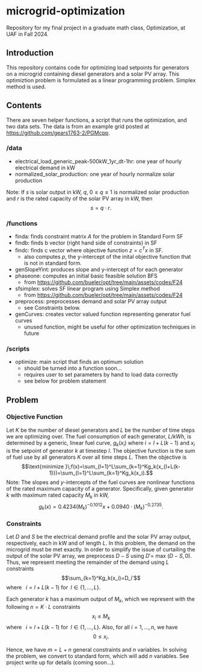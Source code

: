 # microgrid-optimization
Repository for my final project in a graduate math class, Optimization, at UAF in Fall 2024.
## Introduction 
This repository contains code for optimizing load setpoints for generators on a microgrid containing diesel generators and a solar PV array. This optimiztion problem is formulated as a linear programming problem. Simplex method is used. 

## Contents
There are seven helper functions, a script that runs the optimization, and two data sets. The data is from an example grid posted at https://github.com/gears1763-2/PGMcpp.
### /data
- electrical_load_generic_peak-500kW_1yr_dt-1hr: one year of hourly electrical demand in kW
- normalized_solar_production: one year of hourly normalize solar production

Note: If $s$ is solar output in kW, $q$, $0\le q\le 1$ is normalized solar production and $r$ is the rated capacity of the solar PV array in kW, then $$s = q\cdot r.$$
### /functions
- finda: finds constraint matrix $A$ for the problem in Standard Form SF
- findb: finds b vector (right hand side of constraints) in SF
- findc: finds c vector where objective function $z= c^Tx$ in SF. 
    - also computes $p$, the y-intercept of the inital objective function that is not in standard form.
- genSlopeYint: produces slope and y-intercept of for each generator
- phaseone: computes an initial basic feasible solution BFS 
    - from https://github.com/bueler/opt/tree/main/assets/codes/F24
- sfsimplex: solves SF linear program using Simplex method 
    - from https://github.com/bueler/opt/tree/main/assets/codes/F24
- preprocess: preprocesses demand and solar PV array output
    - see Constraints below. 
- genCurves: creates vector valued function representing generator fuel curves
    - unused function, might be useful for other optimization techniques in future
### /scripts
- optimize: main script that finds an optimum solution  
    - should be turned into a function soon... 
    - requires user to set parameters by hand to load data correctly
    - see below for problem statement
## Problem 
### Objective Function 
Let $K$ be the number of diesel generators and $L$ be the number of time steps we are optimizing over. The fuel consumption of each generator, $L/kWh$, is determined by a generic, linear fuel curve, $g_k(x_i)$ where $i=l+L(k-1)$ and $x_i$ is the setpoint of generator $k$ at timestep $l$. The objective function is the sum of fuel use by all generators $K$ over all time steps $L$. Then the objective is $$\text{minimize }\;f(x)=\sum_{l=1}^L\sum_{k=1}^Kg_k(x_{l+L(k-1)})=\sum_{l=1}^L\sum_{k=1}^Kg_k(x_i).$$ Note: The slopes and $y$-intercepts of the fuel curves are nonlinear functions of the rated maximum capacity of a generator. Specifically, given generator $k$ with maximum rated capacity $M_k$ in kW, $$g_k(x)=0.4234(M_k)^{-0.1012}x+0.0940\cdot (M_k)^{-0.2735}.$$  

### Constraints
Let $D$ and $S$ be the electrical demand profile and the solar PV array output, respectively, each in kW and of length $L$. In this problem, the demand on the microgrid must be met exactly. In order to simplify the issue of curtailing the output of the solar PV array, we preprocess $D-S$ using $D'=$ max $(D-S,0)$.  Thus, we represent meeting the remainder of the demand using $L$ constraints $$\sum_{k=1}^Kg_k(x_i)=D_i'$$
where $\;\;i=l+L(k-1)$ for $\;l\in\{1,\dots,L\}.$ 

Each generator $k$ has a maximum output of $M_k$, which we represent with the following $n=K\cdot L$ constraints $$x_i\le M_k$$ where $\;\;i=l+L(k-1)$ for $\;l\in\{1,\dots,L\}.$ Also, for all $i=1,\dots,n$, we have $$0\le x_i.$$

Hence, we have $m=L+n$ general constraints and $n$ variables. In solving the problem, we convert to standard form, which will add $n$ variables. See project write up for details (coming soon...).

